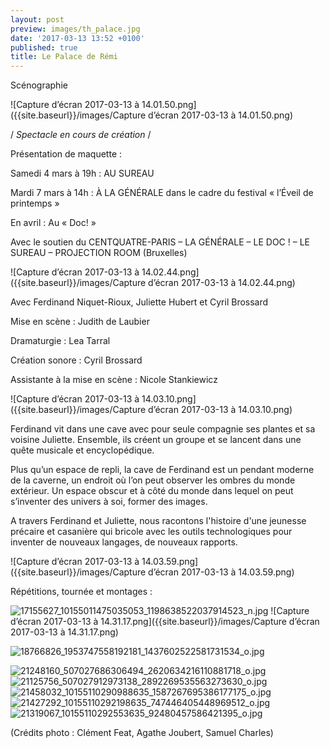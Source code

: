 ```yaml
---
layout: post
preview: images/th_palace.jpg
date: '2017-03-13 13:52 +0100'
published: true
title: Le Palace de Rémi
---
```

Scénographie

![Capture d’écran 2017-03-13 à 14.01.50.png]({{site.baseurl}}/images/Capture d’écran 2017-03-13 à 14.01.50.png)

  /  _Spectacle en cours de création_  /

Présentation de maquette :

Samedi 4 mars à 19h : AU SUREAU

Mardi 7 mars à 14h :  À LA GÉNÉRALE dans le cadre du festival « l’Éveil de printemps »

En avril : Au « Doc! »

Avec le soutien du CENTQUATRE-PARIS – LA GÉNÉRALE – LE DOC ! – LE SUREAU – PROJECTION ROOM (Bruxelles)

![Capture d’écran 2017-03-13 à 14.02.44.png]({{site.baseurl}}/images/Capture d’écran 2017-03-13 à 14.02.44.png)

Avec Ferdinand Niquet-Rioux, Juliette Hubert et Cyril Brossard

Mise en scène : Judith de Laubier

Dramaturgie : Lea Tarral

Création sonore : Cyril Brossard

Assistante à la mise en scène : Nicole Stankiewicz


![Capture d’écran 2017-03-13 à 14.03.10.png]({{site.baseurl}}/images/Capture d’écran 2017-03-13 à 14.03.10.png)

Ferdinand vit dans une cave avec pour seule compagnie ses plantes et sa voisine Juliette. Ensemble, ils créent un groupe et se lancent dans une quête musicale et encyclopédique.

Plus qu’un espace de repli, la cave de Ferdinand est un pendant moderne de la caverne, un endroit où l’on peut observer les ombres du monde extérieur. Un espace obscur et à côté du monde dans lequel on peut s’inventer des univers à soi, former des images. 

A travers Ferdinand et Juliette, nous racontons l'histoire d'une jeunesse précaire et casanière qui bricole avec les outils technologiques pour inventer de nouveaux langages, de nouveaux rapports.

![Capture d’écran 2017-03-13 à 14.03.59.png]({{site.baseurl}}/images/Capture d’écran 2017-03-13 à 14.03.59.png)


Répétitions, tournée et montages : 

![17155627_10155011475035053_1198638522037914523_n.jpg]({{site.baseurl}}/images/17155627_10155011475035053_1198638522037914523_n.jpg)
![Capture d’écran 2017-03-13 à 14.31.17.png]({{site.baseurl}}/images/Capture d’écran 2017-03-13 à 14.31.17.png)

![18766826_1953747558192181_1437602522581731534_o.jpg]({{site.baseurl}}/images/18766826_1953747558192181_1437602522581731534_o.jpg)

![21248160_507027686306494_2620634216110881718_o.jpg]({{site.baseurl}}/images/21248160_507027686306494_2620634216110881718_o.jpg)
![21125756_507027912973138_2892269535563273630_o.jpg]({{site.baseurl}}/images/21125756_507027912973138_2892269535563273630_o.jpg)
![21458032_10155110290988635_1587267695386177175_o.jpg]({{site.baseurl}}/images/21458032_10155110290988635_1587267695386177175_o.jpg)
![21427292_10155110292198635_747446405448969512_o.jpg]({{site.baseurl}}/images/21427292_10155110292198635_747446405448969512_o.jpg)
![21319067_10155110292553635_92480457586421395_o.jpg]({{site.baseurl}}/images/21319067_10155110292553635_92480457586421395_o.jpg)



(Crédits photo : Clément Feat, Agathe Joubert, Samuel Charles)
